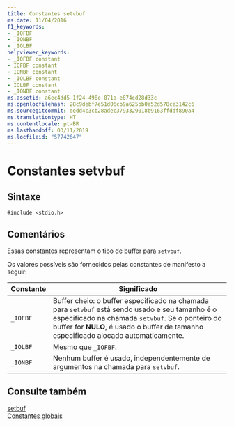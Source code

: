 ```yaml
---
title: Constantes setvbuf
ms.date: 11/04/2016
f1_keywords:
- _IOFBF
- _IONBF
- _IOLBF
helpviewer_keywords:
- _IOFBF constant
- IOFBF constant
- IONBF constant
- _IOLBF constant
- IOLBF constant
- _IONBF constant
ms.assetid: a6ec4dd5-1f24-498c-871a-e874cd28d33c
ms.openlocfilehash: 28c9debf7e51d06cb9a625bb0a52d578ce3142c6
ms.sourcegitcommit: dedd4c3cb28adec3793329018b9163ffddf890a4
ms.translationtype: HT
ms.contentlocale: pt-BR
ms.lasthandoff: 03/11/2019
ms.locfileid: "57742647"
---
```

# <a name="setvbuf-constants"></a>Constantes setvbuf

## <a name="syntax"></a>Sintaxe

```
#include <stdio.h>
```

## <a name="remarks"></a>Comentários

Essas constantes representam o tipo de buffer para `setvbuf`.

Os valores possíveis são fornecidos pelas constantes de manifesto a seguir:

|Constante|Significado|
|--------------|-------------|
|`_IOFBF`|Buffer cheio: o buffer especificado na chamada para `setvbuf` está sendo usado e seu tamanho é o especificado na chamada `setvbuf`. Se o ponteiro do buffer for **NULO**, é usado o buffer de tamanho especificado alocado automaticamente.|
|`_IOLBF`|Mesmo que `_IOFBF`.|
|`_IONBF`|Nenhum buffer é usado, independentemente de argumentos na chamada para `setvbuf`.|

## <a name="see-also"></a>Consulte também

[setbuf](../c-runtime-library/reference/setbuf.md)<br/>
[Constantes globais](../c-runtime-library/global-constants.md)
